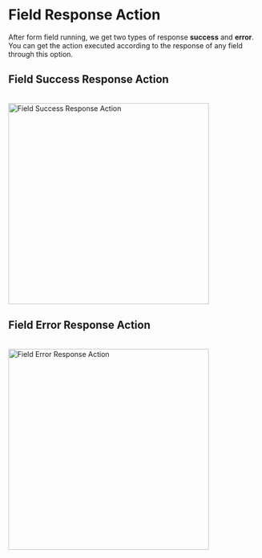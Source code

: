 # Field Response Action

After form field running, we get two types of response **success** and **error**. You can get the action executed according to the response of any field through this option.

## Field Success Response Action

<br>
<img src="/image/field-success-response-action-01.png" width="400" height="400" alt="Field Success Response Action">

## Field Error Response Action

<br>
<img src="/image/field-error-response-action-01.png" width="400" height="400" alt="Field Error Response Action">
